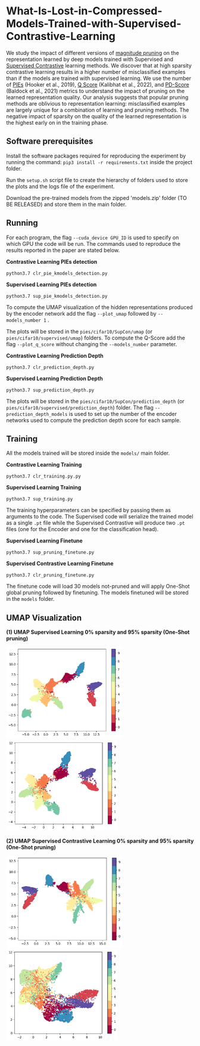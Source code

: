 # What-Is-Lost-in-Compressed-Models-Trained-with-Supervised-Contrastive-Learning

We study the impact of different versions of [magnitude pruning](https://arxiv.org/pdf/1710.01878.pdf) on the representation learned by deep models trained with Supervised and [Supervised Contrastive](https://arxiv.org/pdf/2004.11362.pdf) learning methods. We discover that at high sparsity contrastive learning results in a higher number of misclassified examples than if the models are trained with supervised learning. We use the number of [PIEs](https://arxiv.org/pdf/1911.05248.pdf) (Hooker et al., 2019), [Q Score](https://arxiv.org/pdf/2203.01881.pdf) (Kalibhat et al., 2022), and [PD-Score](https://arxiv.org/pdf/2106.09647.pdf) (Baldock et al., 2021) metrics to understand the impact of pruning on the learned representation quality. Our analysis suggests that popular pruning methods are oblivious to representation learning: misclassified examples are largely unique for a combination of learning and pruning methods. The negative impact of sparsity on the quality of the learned representation is the highest early on in the training phase.


## Software prerequisites 
Install the software packages required for reproducing the experiment by running the command: `pip3 install -r requirements.txt` inside the project folder. 

Run the `setup.sh` script file to create the hierarchy of folders used to store the plots and the logs file of the experiment.


Download the pre-trained models from the zipped 'models.zip' folder (TO BE RELEASED) and store them in the main folder. 

## Running 
For each program, the flag `--cuda_device GPU_ID` is used to specify on which GPU the code will be run. The commands used to reproduce the results reported in the paper are stated below. 

**Contrastive Learning PIEs detection**
```
python3.7 clr_pie_kmodels_detection.py 
```

**Supervised Learning PIEs detection**
```
python3.7 sup_pie_kmodels_detection.py
```
To compute the UMAP visualization of the hidden representations produced by the encoder network add the flag `--plot_umap` followed by `--models_number 1`  . 

The plots will be stored in the `pies/cifar10/SupCon/umap` (or `pies/cifar10/supervised/umap`) folders. To compute the Q-Score add the flag `--plot_q_score` without changing the `--models_number` parameter. 

**Contrastive Learning Prediction Depth**
```
python3.7 clr_prediction_depth.py 
```

**Supervised Learning Prediction Depth**
```
python3.7 sup_prediction_depth.py
```

The plots will be stored in the `pies/cifar10/SupCon/prediction_depth` (or `pies/cifar10/supervised/prediction_depth`) folder. The flag `--prediction_depth_models` is used to set up the number of the encoder networks used to compute the prediction depth score for each sample. 

## Training 
All the models trained will be stored inside the `models/` main folder. 

**Contrastive Learning Training**
```
python3.7 clr_training.py.py 
```

**Supervised Learning Training**
```
python3.7 sup_training.py 
```

The training hyperparameters can be specified by passing them as arguments to the code. The Supervised code will serialize the trained model as a single `.pt` file while the Supervised Contrastive will produce two `.pt` files (one for the Encoder and one for the classification head). 

**Supervised Learning Finetune**
```
python3.7 sup_pruning_finetune.py
```

**Supervised Contrastive Learning Finetune**
```
python3.7 clr_pruning_finetune.py
```

The finetune code will load 30 models not-pruned and will apply One-Shot global pruning followed by finetuning. The models finetuned will be stored in the `models` folder. 

## UMAP Visualization 

**(1) UMAP Supervised Learning 0% sparsity and 95% sparsity (One-Shot pruning)**

<img src="figures/UMAP_Classes_supervised_sparsity0.0_.png" width="310"/> <img src="figures/UMAP_Classes_supervised_sparsity0.95_global_pruning.png" width="300"/>

**(2) UMAP Supervised Contrastive Learning 0% sparsity and 95% sparsity (One-Shot pruning)**

<img src="figures/UMAP_Classes_SupCon_sparsity0.0.png" width="312"/> <img src="figures/UMAP_Classes_SupCon_sparsity0.95_global_pruning.png" width="300"/> 